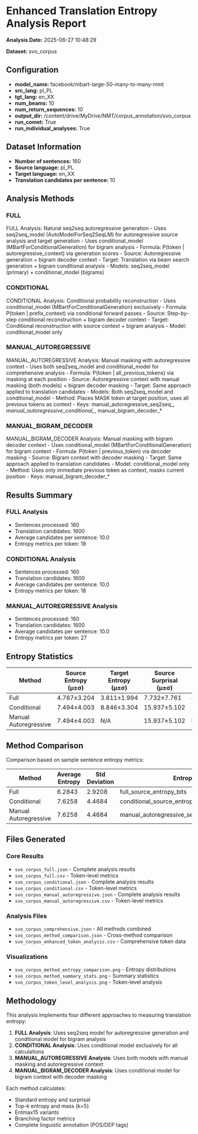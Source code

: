 # Enhanced Translation Entropy Analysis Report

**Analysis Date:** 2025-06-27 10:48:29

**Dataset:** svo_corpus

## Configuration

- **model_name:** facebook/mbart-large-50-many-to-many-mmt
- **src_lang:** pl_PL
- **tgt_lang:** en_XX
- **num_beams:** 10
- **num_return_sequences:** 10
- **output_dir:** /content/drive/MyDrive/NMT/corpus_annotation/svo_corpus
- **run_comet:** True
- **run_individual_analyses:** True

## Dataset Information

- **Number of sentences:** 160
- **Source language:** pl_PL
- **Target language:** en_XX
- **Translation candidates per sentence:** 10

## Analysis Methods

### FULL
FULL Analysis: Natural seq2seq autoregressive generation
            - Uses seq2seq_model (AutoModelForSeq2SeqLM) for autoregressive source analysis and target generation
            - Uses conditional_model (MBartForConditionalGeneration) for bigram analysis
            - Formula: P(token | autoregressive_context) via generation scores
            - Source: Autoregressive generation + bigram decoder context
            - Target: Translation via beam search generation + bigram conditional analysis
            - Models: seq2seq_model (primary) + conditional_model (bigrams)

### CONDITIONAL
CONDITIONAL Analysis: Conditional probability reconstruction
            - Uses conditional_model (MBartForConditionalGeneration) exclusively
            - Formula: P(token | prefix_context) via conditional forward passes
            - Source: Step-by-step conditional reconstruction + bigram decoder context
            - Target: Conditional reconstruction with source context + bigram analysis
            - Model: conditional_model only

### MANUAL_AUTOREGRESSIVE
MANUAL_AUTOREGRESSIVE Analysis: Manual masking with autoregressive context
            - Uses both seq2seq_model and conditional_model for comprehensive analysis
            - Formula: P(token | all_previous_tokens) via masking at each position
            - Source: Autoregressive context with manual masking (both models) + bigram decoder masking
            - Target: Same approach applied to translation candidates
            - Models: Both seq2seq_model and conditional_model
            - Method: Places MASK token at target position, uses all previous tokens as context
            - Keys: manual_autoregressive_seq2seq_*, manual_autoregressive_conditional_*, manual_bigram_decoder_*

### MANUAL_BIGRAM_DECODER
MANUAL_BIGRAM_DECODER Analysis: Manual masking with bigram decoder context
            - Uses conditional_model (MBartForConditionalGeneration) for bigram context
            - Formula: P(token | previous_token) via decoder masking
            - Source: Bigram context with decoder masking
            - Target: Same approach applied to translation candidates
            - Model: conditional_model only
            - Method: Uses only immediate previous token as context, masks current position
            - Keys: manual_bigram_decoder_*

## Results Summary

### FULL Analysis
- Sentences processed: 160
- Translation candidates: 1600
- Average candidates per sentence: 10.0
- Entropy metrics per token: 18

### CONDITIONAL Analysis
- Sentences processed: 160
- Translation candidates: 1600
- Average candidates per sentence: 10.0
- Entropy metrics per token: 18

### MANUAL_AUTOREGRESSIVE Analysis
- Sentences processed: 160
- Translation candidates: 1600
- Average candidates per sentence: 10.0
- Entropy metrics per token: 27

## Entropy Statistics

| Method | Source Entropy (μ±σ) | Target Entropy (μ±σ) | Source Surprisal (μ±σ) | Target Surprisal (μ±σ) |
|--------|---------------------|---------------------|----------------------|----------------------|
| Full | 4.787±3.204 | 3.811±1.994 | 7.732±7.761 | 4.661±7.037 |
| Conditional | 7.494±4.003 | 8.846±3.304 | 15.937±5.102 | 14.783±5.338 |
| Manual Autoregressive | 7.494±4.003 | N/A | 15.937±5.102 | N/A |

## Method Comparison

Comparison based on sample sentence entropy metrics:

| Method | Average Entropy | Std Deviation | Entropy Metric |
|--------|----------------|---------------|----------------|
| Full | 6.2843 | 2.9208 | full_source_entropy_bits |
| Conditional | 7.6258 | 4.4684 | conditional_source_entropy_bits |
| Manual Autoregressive | 7.6258 | 4.4684 | manual_autoregressive_seq2seq_source_entropy_bits |

## Files Generated

### Core Results
- `svo_corpus_full.json` - Complete analysis results
- `svo_corpus_full.csv` - Token-level metrics
- `svo_corpus_conditional.json` - Complete analysis results
- `svo_corpus_conditional.csv` - Token-level metrics
- `svo_corpus_manual_autoregressive.json` - Complete analysis results
- `svo_corpus_manual_autoregressive.csv` - Token-level metrics

### Analysis Files
- `svo_corpus_comprehensive.json` - All methods combined
- `svo_corpus_method_comparison.json` - Cross-method comparison
- `svo_corpus_enhanced_token_analysis.csv` - Comprehensive token data

### Visualizations
- `svo_corpus_method_entropy_comparison.png` - Entropy distributions
- `svo_corpus_method_summary_stats.png` - Summary statistics
- `svo_corpus_token_level_analysis.png` - Token-level analysis

## Methodology

This analysis implements four different approaches to measuring translation entropy:

1. **FULL Analysis**: Uses seq2seq model for autoregressive generation and conditional model for bigram analysis
2. **CONDITIONAL Analysis**: Uses conditional model exclusively for all calculations
3. **MANUAL_AUTOREGRESSIVE Analysis**: Uses both models with manual masking and autoregressive context
4. **MANUAL_BIGRAM_DECODER Analysis**: Uses conditional model for bigram context with decoder masking

Each method calculates:
- Standard entropy and surprisal
- Top-k entropy and mass (k=5)
- Entmax15 variants
- Branching factor metrics
- Complete linguistic annotation (POS/DEP tags)
